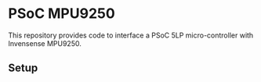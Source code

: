 # PSoC MPU9250
This repository provides code to interface a PSoC 5LP micro-controller with Invensense MPU9250.

## Setup